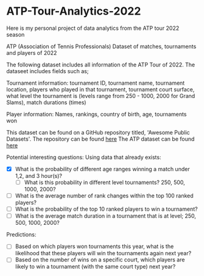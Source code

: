 # ATP-Tour-Analytics-2022
Here is my personal project of data analytics from the ATP tour 2022 season

ATP (Association of Tennis Professionals)
Dataset of matches, tournaments and players of 2022

The following dataset includes all information of the ATP Tour of 2022. The dataseet includes fields such as; 

Tournament information:
tournament ID, tournament name, tournament location, players who played in that tournament, tournament court surface,  what level the tournament is (levels range from 250 - 1000, 2000 for Grand Slams), match durations (times)

Player information:
Names, rankings, country of birth, age, tournaments won

This dataset can be found on a GitHub repository titled, 'Awesome Public Datasets'. 
The repository can be found [here](https://github.com/awesomedata/awesome-public-datasets#esports)
The ATP dataset can be found [here](https://github.com/JeffSackmann/tennis_atp)

Potential interesting questions:
Using data that already exists:
  - [x] What is the probability of different age ranges winning a match under 1,2, and 3 hour(s)?
    - [ ] What is this probability in different level tournaments? 250, 500, 1000, 2000?
  - [ ] What is the average number of rank changes within the top 100 ranked players?
  - [ ] What is the probability of the top 10 ranked players to win a tournament?
  - [ ] What is the average match duration in a tournament that is at level; 250, 500, 1000, 2000?

Predictions:
  - [ ] Based on which players won tournaments this year, what is the likelihood that these players will win the tournaments again next year?
  - [ ] Based on the number of wins on a specific court, which players are likely to win a tournament (with the same court type) next year?
